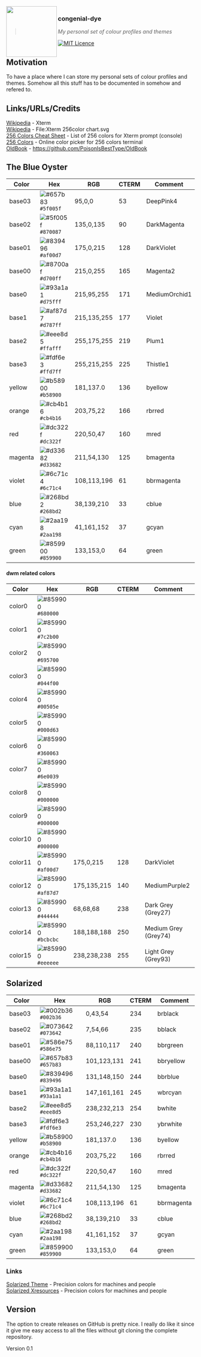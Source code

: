 <img src="https://wiewaldi.github.io/images-n-badges/images/RZ-Amper_Logo_135x135.png" align="left" width="135px" height="135px" />

### congenial-dye
> *My personal set of colour profiles and themes*

[![MIT Licence](https://wiewaldi.github.io/images-n-badges/badges/licence_mit.svg)](https://opensource.org/licenses/mit-license.php)

## Motivation
To have a place where I can store my personal sets of colour profiles and
themes. Somehow all this stuff has to be documented in somehow and refered to.

## Links/URLs/Credits  
[Wikipedia](https://en.wikipedia.org/wiki/Xterm) - Xterm  
[Wikipedia](https://en.wikipedia.org/wiki/File:Xterm_256color_chart.svg) - File:Xterm 256color chart.svg  
[256 Colors Cheat Sheet](https://www.ditig.com/256-colors-cheat-sheet) - List of 256 colors for Xterm prompt (console)  
[256 Colors](https://michurin.github.io/xterm256-color-picker/) - Online color picker for 256 colors terminal  
[OldBook](https://github.com/PoisonIsBestType/OldBook) - https://github.com/PoisonIsBestType/OldBook

## The Blue Oyster
| Color   | Hex                                                                    | RGB         | CTERM | Comment       |
|---------|------------------------------------------------------------------------|-------------|-------|---------------|
| base03  | ![#657b83](https://via.placeholder.com/15/5f005f/5f005f.png) `#5f005f` | 95,0,0      | 53    | DeepPink4     |
| base02  | ![#5f005f](https://via.placeholder.com/15/870087/870087.png) `#870087` | 135,0,135   | 90    | DarkMagenta   |
| base01  | ![#839496](https://via.placeholder.com/15/af00d7/af00d7.png) `#af00d7` | 175,0,215   | 128   | DarkViolet    |
| base00  | ![#8700af](https://via.placeholder.com/15/d700ff/d700ff.png) `#d700ff` | 215,0,255   | 165   | Magenta2      |
| base0   | ![#93a1a1](https://via.placeholder.com/15/d75fff/d75fff.png) `#d75fff` | 215,95,255  | 171   | MediumOrchid1 |
| base1   | ![#af87d7](https://via.placeholder.com/15/d787ff/d787ff.png) `#d787ff` | 215,135,255 | 177   | Violet        |
| base2   | ![#eee8d5](https://via.placeholder.com/15/ffafff/ffafff.png) `#ffafff` | 255,175,255 | 219   | Plum1         |
| base3   | ![#fdf6e3](https://via.placeholder.com/15/ffd7ff/ffd7ff.png) `#ffd7ff` | 255,215,255 | 225   | Thistle1      |
| yellow  | ![#b58900](https://via.placeholder.com/15/b58900/b58900.png) `#b58900` | 181,137.0   | 136   | byellow       |
| orange  | ![#cb4b16](https://via.placeholder.com/15/cb4b16/cb4b16.png) `#cb4b16` | 203,75,22   | 166   | rbrred        |
| red     | ![#dc322f](https://via.placeholder.com/15/dc322f/dc322f.png) `#dc322f` | 220,50,47   | 160   | mred          |
| magenta | ![#d33682](https://via.placeholder.com/15/d33682/d33682.png) `#d33682` | 211,54,130  | 125   | bmagenta      |
| violet  | ![#6c71c4](https://via.placeholder.com/15/6c71c4/6c71c4.png) `#6c71c4` | 108,113,196 | 61    | bbrmagenta    |
| blue    | ![#268bd2](https://via.placeholder.com/15/268bd2/268bd2.png) `#268bd2` | 38,139,210  | 33    | cblue         |
| cyan    | ![#2aa198](https://via.placeholder.com/15/2aa198/2aa198.png) `#2aa198` | 41,161,152  | 37    | gcyan         |
| green   | ![#859900](https://via.placeholder.com/15/859900/859900.png) `#859900` | 133,153,0   | 64    | green         |

#### dwm related colors
| Color   | Hex                                                                    | RGB         | CTERM | Comment              |
|---------|------------------------------------------------------------------------|-------------|-------|----------------------|
| color0  | ![#859900](https://via.placeholder.com/15/680000/680000.png) `#680000` |             |       |                      |
| color1  | ![#859900](https://via.placeholder.com/15/7c2b00/7c2b00.png) `#7c2b00` |             |       |                      |
| color2  | ![#859900](https://via.placeholder.com/15/695700/695700.png) `#695700` |             |       |                      |
| color3  | ![#859900](https://via.placeholder.com/15/044f00/044f00.png) `#044f00` |             |       |                      |
| color4  | ![#859900](https://via.placeholder.com/15/00505e/00505e.png) `#00505e` |             |       |                      |
| color5  | ![#859900](https://via.placeholder.com/15/000d63/000d63.png) `#000d63` |             |       |                      |
| color6  | ![#859900](https://via.placeholder.com/15/360063/360063.png) `#360063` |             |       |                      |
| color7  | ![#859900](https://via.placeholder.com/15/6e0039/6e0039.png) `#6e0039` |             |       |                      |
| color8  | ![#859900](https://via.placeholder.com/15/000000/000000.png) `#000000` |             |       |                      |
| color9  | ![#859900](https://via.placeholder.com/15/000000/000000.png) `#000000` |             |       |                      |
| color10 | ![#859900](https://via.placeholder.com/15/000000/000000.png) `#000000` |             |       |                      |
| color11 | ![#859900](https://via.placeholder.com/15/af00d7/af00d7.png) `#af00d7` | 175,0,215   | 128   | DarkViolet           |
| color12 | ![#859900](https://via.placeholder.com/15/af87d7/af87d7.png) `#af87d7` | 175,135,215 | 140   | MediumPurple2        |
| color13 | ![#859900](https://via.placeholder.com/15/444444/444444.png) `#444444` | 68,68,68    | 238   | Dark Grey (Grey27)   |
| color14 | ![#859900](https://via.placeholder.com/15/bcbcbc/bcbcbc.png) `#bcbcbc` | 188,188,188 | 250   | Medium Grey (Grey74) |
| color15 | ![#859900](https://via.placeholder.com/15/eeeeee/eeeeee.png) `#eeeeee` | 238,238,238 | 255   | Light Grey (Grey93)  |



## Solarized
| Color   | Hex                                                                    | RGB         | CTERM | Comment    |
|---------|------------------------------------------------------------------------|-------------|-------|------------|
| base03  | ![#002b36](https://via.placeholder.com/15/002b36/002b36.png) `#002b36` | 0,43,54     | 234   | brblack    |
| base02  | ![#073642](https://via.placeholder.com/15/073642/073642.png) `#073642` | 7,54,66     | 235   | bblack     |
| base01  | ![#586e75](https://via.placeholder.com/15/586e75/586e75.png) `#586e75` | 88,110,117  | 240   | bbrgreen   |
| base00  | ![#657b83](https://via.placeholder.com/15/657b83/657b83.png) `#657b83` | 101,123,131 | 241   | bbryellow  |
| base0   | ![#839496](https://via.placeholder.com/15/839496/839496.png) `#839496` | 131,148,150 | 244   | bbrblue    |
| base1   | ![#93a1a1](https://via.placeholder.com/15/93a1a1/93a1a1.png) `#93a1a1` | 147,161,161 | 245   | wbrcyan    |
| base2   | ![#eee8d5](https://via.placeholder.com/15/eee8d5/eee8d5.png) `#eee8d5` | 238,232,213 | 254   | bwhite     |
| base3   | ![#fdf6e3](https://via.placeholder.com/15/fdf6e3/fdf6e3.png) `#fdf6e3` | 253,246,227 | 230   | ybrwhite   |
| yellow  | ![#b58900](https://via.placeholder.com/15/b58900/b58900.png) `#b58900` | 181,137.0   | 136   | byellow    |
| orange  | ![#cb4b16](https://via.placeholder.com/15/cb4b16/cb4b16.png) `#cb4b16` | 203,75,22   | 166   | rbrred     |
| red     | ![#dc322f](https://via.placeholder.com/15/dc322f/dc322f.png) `#dc322f` | 220,50,47   | 160   | mred       |
| magenta | ![#d33682](https://via.placeholder.com/15/d33682/d33682.png) `#d33682` | 211,54,130  | 125   | bmagenta   |
| violet  | ![#6c71c4](https://via.placeholder.com/15/6c71c4/6c71c4.png) `#6c71c4` | 108,113,196 | 61    | bbrmagenta |
| blue    | ![#268bd2](https://via.placeholder.com/15/268bd2/268bd2.png) `#268bd2` | 38,139,210  | 33    | cblue      |
| cyan    | ![#2aa198](https://via.placeholder.com/15/2aa198/2aa198.png) `#2aa198` | 41,161,152  | 37    | gcyan      |
| green   | ![#859900](https://via.placeholder.com/15/859900/859900.png) `#859900` | 133,153,0   | 64    | green      |

### Links
[Solarized Theme](https://github.com/altercation/solarized) - Precision colors for machines and people  
[Solarized Xresources](https://github.com/solarized/xresources) - Precision colors for machines and people  

## Version
The option to create releases on GitHub is pretty nice. I really do like it
since it give me easy access to all the files without git cloning the complete
repository.  

Version 0.1
